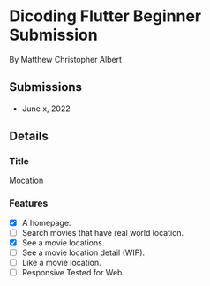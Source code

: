 # Dicoding Flutter Beginner Submission

By Matthew Christopher Albert

## Submissions

- June x, 2022

## Details
 
### Title

Mocation

### Features

- [x] A homepage.
- [ ] Search movies that have real world location.
- [x] See a movie locations.
- [ ] See a movie location detail (WIP).
- [ ] Like a movie location.
- [ ] Responsive Tested for Web.
